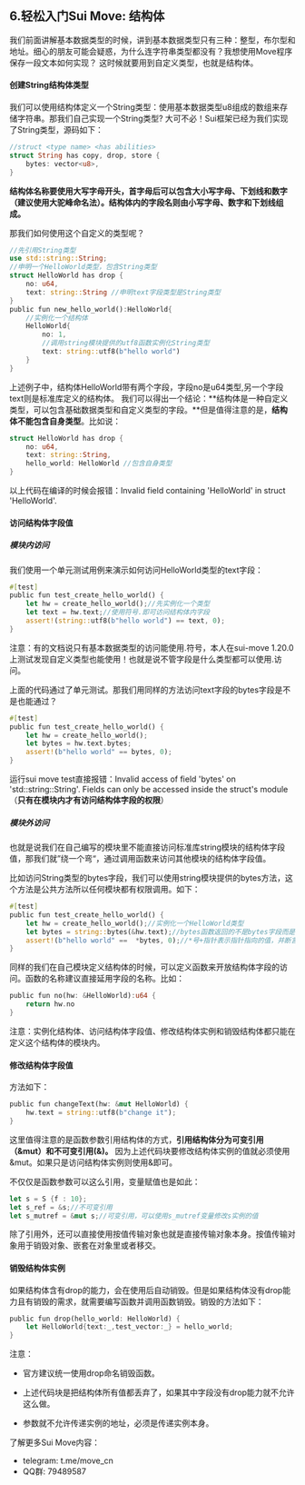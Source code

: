 ## 6.轻松入门Sui Move: 结构体

我们前面讲解基本数据类型的时候，讲到基本数据类型只有三种：整型，布尔型和地址。细心的朋友可能会疑惑，为什么连字符串类型都没有？我想使用Move程序保存一段文本如何实现？ 这时候就要用到自定义类型，也就是结构体。

#### 创建String结构体类型

我们可以使用结构体定义一个String类型：使用基本数据类型u8组成的数组来存储字符串。那我们自己实现一个String类型? 大可不必！Sui框架已经为我们实现了String类型，源码如下：

```rust
//struct <type name> <has abilities>
struct String has copy, drop, store {
    bytes: vector<u8>,
}
```

**结构体名称要使用大写字母开头，首字母后可以包含大小写字母、下划线和数字（建议使用大驼峰命名法）。结构体内的字段名则由小写字母、数字和下划线组成。**

那我们如何使用这个自定义的类型呢？

```rust
//先引用String类型
use std::string::String;
//申明一个HelloWorld类型，包含String类型
struct HelloWorld has drop {
    no: u64,
    text: string::String //申明text字段类型是String类型
}
public fun new_hello_world():HelloWorld{
    //实例化一个结构体
    HelloWorld{
        no: 1,
        //调用string模块提供的utf8函数实例化String类型
        text: string::utf8(b"hello world")
    } 
}
```

上述例子中，结构体HelloWorld带有两个字段，字段no是u64类型,另一个字段text则是标准库定义的结构体。 我们可以得出一个结论：**结构体是一种自定义类型，可以包含基础数据类型和自定义类型的字段。**但是值得注意的是，**结构体不能包含自身类型**。比如说：

```rust
struct HelloWorld has drop {
    no: u64,
    text: string::String,
    hello_world: HelloWorld //包含自身类型
}
```

以上代码在编译的时候会报错：Invalid field containing 'HelloWorld' in struct 'HelloWorld'.

#### 访问结构体字段值

##### 模块内访问

我们使用一个单元测试用例来演示如何访问HelloWorld类型的text字段：

```rust
#[test]
public fun test_create_hello_world() {
    let hw = create_hello_world();//先实例化一个类型
    let text = hw.text;//使用符号.即可访问结构体内字段
    assert!(string::utf8(b"hello world") == text, 0);
}
```

注意：有的文档说只有基本数据类型的访问能使用.符号，本人在sui-move 1.20.0上测试发现自定义类型也能使用！也就是说不管字段是什么类型都可以使用.访问。

上面的代码通过了单元测试。那我们用同样的方法访问text字段的bytes字段是不是也能通过？

```rust
#[test]
public fun test_create_hello_world() {
    let hw = create_hello_world();
    let bytes = hw.text.bytes;
    assert!(b"hello world" == bytes, 0);
}
```

运行sui move test直接报错：Invalid access of field 'bytes' on 'std::string::String'. Fields can only be accessed inside the struct's module（**只有在模块内才有访问结构体字段的权限**）

##### 模块外访问

也就是说我们在自己编写的模块里不能直接访问标准库string模块的结构体字段值，那我们就”绕一个弯“，通过调用函数来访问其他模块的结构体字段值。

比如访问String类型的bytes字段，我们可以使用string模块提供的bytes方法，这个方法是公共方法所以任何模块都有权限调用。如下：

```rust
#[test]
public fun test_create_hello_world() {
    let hw = create_hello_world();//实例化一个HelloWorld类型
    let bytes = string::bytes(&hw.text);//bytes函数返回的不是bytes字段而是一个指针
    assert!(b"hello world" ==  *bytes, 0);//*号+指针表示指针指向的值，并断言值是"hello world"
}
```

同样的我们在自己模块定义结构体的时候，可以定义函数来开放结构体字段的访问。函数的名称建议直接延用字段的名称。比如：

```rust
public fun no(hw: &HelloWorld):u64 {
    return hw.no   
}
```

注意：实例化结构体、访问结构体字段值、修改结构体实例和销毁结构体都只能在定义这个结构体的模块内。

#### 修改结构体字段值

方法如下：

```rust
public fun changeText(hw: &mut HelloWorld) {
    hw.text = string::utf8(b"change it");
}
```

这里值得注意的是函数参数引用结构体的方式，**引用结构体分为可变引用（&mut）和不可变引用(&)。** 因为上述代码块要修改结构体实例的值就必须使用&mut。如果只是访问结构体实例则使用&即可。

不仅仅是函数参数可以这么引用，变量赋值也是如此：

```rust
let s = S {f : 10};
let s_ref = &s;//不可变引用
let s_mutref = &mut s;//可变引用，可以使用s_mutref变量修改s实例的值
```

除了引用外，还可以直接使用按值传输对象也就是直接传输对象本身。按值传输对象用于销毁对象、嵌套在对象里或者移交。	

#### 销毁结构体实例

如果结构体含有drop的能力，会在使用后自动销毁。但是如果结构体没有drop能力且有销毁的需求，就需要编写函数并调用函数销毁。销毁的方法如下：

```rust
public fun drop(hello_world: HelloWorld) {
    let HelloWorld{text:_,test_vector:_} = hello_world;
}
```

注意：

- 官方建议统一使用drop命名销毁函数。

- 上述代码块是把结构体所有值都丢弃了，如果其中字段没有drop能力就不允许这么做。
- 参数就不允许传递实例的地址，必须是传递实例本身。



 了解更多Sui Move内容：

- telegram: t.me/move_cn
- QQ群: 79489587
